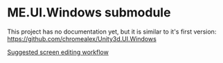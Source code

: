 # ME.UI.Windows submodule

This project has no documentation yet, but it is similar to it's first version:
https://github.com/chromealex/Unity3d.UI.Windows


[Suggested screen editing workflow](WORKFLOW.md)